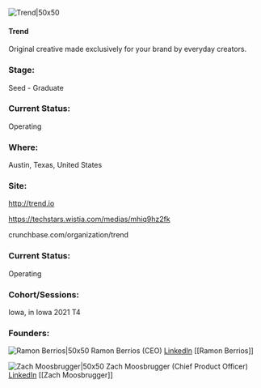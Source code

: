 

![Trend|50x50](https://apimg.techstars.com/connect/images/image_files/60f96ab6b49cdd0007a31b15/original/Trend_Square.jpg)

#### Trend
Original creative made exclusively for your brand by everyday creators.

### Stage: 
Seed - Graduate 

### Current Status: 
Operating

### Where:
Austin, Texas, United States

### Site:
http://trend.io

https://techstars.wistia.com/medias/mhiq9hz2fk

crunchbase.com/organization/trend

### Current Status: 
Operating

### Cohort/Sessions: 
Iowa, in Iowa 2021 T4

### Founders: 

![Ramon Berrios|50x50](https://apimg.techstars.com/connect/images/image_files/60f967aaacfd1500072414b8/original/me.jpeg) Ramon Berrios (CEO) [LinkedIn](https://linkedin.com/in/ramon-berrios-11a13330) [[Ramon Berrios]]

![Zach Moosbrugger|50x50](https://apimg.techstars.com/connect/images/image_files/5d1947e4a36c112d360000b1/original/Screen_Shot_2018-01-22_at_2.10.31_PM.png) Zach Moosbrugger (Chief Product Officer) [LinkedIn](https://linkedin.com/in/zach-moosbrugger-10094a20) [[Zach Moosbrugger]]


